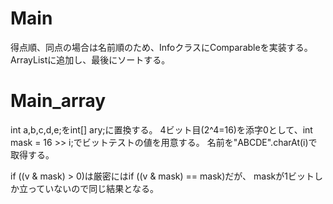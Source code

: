 # Main
得点順、同点の場合は名前順のため、InfoクラスにComparableを実装する。
ArrayList<Info>に追加し、最後にソートする。

# Main_array
int a,b,c,d,e;をint[] ary;に置換する。
4ビット目(2^4=16)を添字0として、int mask = 16 >> i;でビットテストの値を用意する。
名前を"ABCDE".charAt(i)で取得する。

if ((v & mask) > 0)は厳密にはif ((v & mask) == mask)だが、
maskが1ビットしか立っていないので同じ結果となる。
